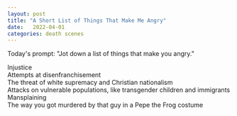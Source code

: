 ```yaml
---
layout: post
title: "A Short List of Things That Make Me Angry"
date:   2022-04-01
categories: death scenes
---
```

Today's prompt: "Jot down a list of things that make you angry."

Injustice   
Attempts at disenfranchisement   
The threat of white supremacy and Christian nationalism   
Attacks on vulnerable populations, like transgender children and immigrants   
Mansplaining     
The way you got murdered by that guy in a Pepe the Frog costume   
